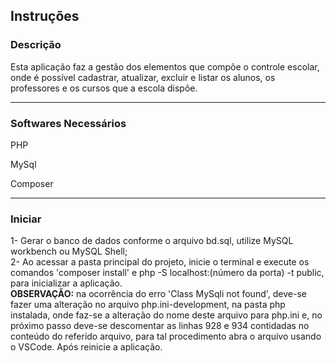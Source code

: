 <h2>Instruções</h2>

<h3>Descrição</h3>

Esta aplicação faz a gestão dos elementos que compõe o controle escolar, onde é possível cadastrar, atualizar, excluir e listar os alunos, os professores e os cursos que a escola dispõe. 

<hr>
<h3>Softwares Necessários</h3>

PHP

MySql

Composer

<hr>
<h3>Iniciar</h3>

1- Gerar o banco de dados conforme o arquivo bd.sql, utilize MySQL workbench ou MySQL Shell;
<br>
2- Ao acessar a pasta principal do projeto, inicie o terminal e execute os comandos 'composer install' e php -S localhost:(número da porta) -t public, para inicializar a aplicação.
<br>
<b>OBSERVAÇÃO:</b>  na ocorrência do erro 'Class MySqli not found', deve-se fazer uma alteração no arquivo php.ini-development, na pasta php instalada, onde faz-se a alteração do nome deste arquivo para php.ini e, no próximo passo deve-se descomentar as linhas 928 e 934 contidadas no conteúdo do referido arquivo, para tal procedimento abra o arquivo usando o VSCode. Após reinicie a aplicação.





